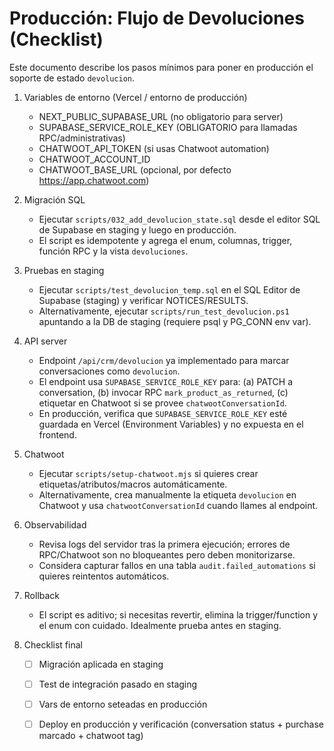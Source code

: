 # Producción: Flujo de Devoluciones (Checklist)

Este documento describe los pasos mínimos para poner en producción el soporte de estado `devolucion`.

1) Variables de entorno (Vercel / entorno de producción)
   - NEXT_PUBLIC_SUPABASE_URL (no obligatorio para server)
   - SUPABASE_SERVICE_ROLE_KEY (OBLIGATORIO para llamadas RPC/administrativas)
   - CHATWOOT_API_TOKEN (si usas Chatwoot automation)
   - CHATWOOT_ACCOUNT_ID
   - CHATWOOT_BASE_URL (opcional, por defecto https://app.chatwoot.com)

2) Migración SQL
   - Ejecutar `scripts/032_add_devolucion_state.sql` desde el editor SQL de Supabase en staging y luego en producción.
   - El script es idempotente y agrega el enum, columnas, trigger, función RPC y la vista `devoluciones`.

3) Pruebas en staging
   - Ejecutar `scripts/test_devolucion_temp.sql` en el SQL Editor de Supabase (staging) y verificar NOTICES/RESULTS.
   - Alternativamente, ejecutar `scripts/run_test_devolucion.ps1` apuntando a la DB de staging (requiere psql y PG_CONN env var).

4) API server
   - Endpoint `/api/crm/devolucion` ya implementado para marcar conversaciones como `devolucion`.
   - El endpoint usa `SUPABASE_SERVICE_ROLE_KEY` para: (a) PATCH a conversation, (b) invocar RPC `mark_product_as_returned`, (c) etiquetar en Chatwoot si se provee `chatwootConversationId`.
   - En producción, verifica que `SUPABASE_SERVICE_ROLE_KEY` esté guardada en Vercel (Environment Variables) y no expuesta en el frontend.

5) Chatwoot
   - Ejecutar `scripts/setup-chatwoot.mjs` si quieres crear etiquetas/atributos/macros automáticamente.
   - Alternativamente, crea manualmente la etiqueta `devolucion` en Chatwoot y usa `chatwootConversationId` cuando llames al endpoint.

6) Observabilidad
   - Revisa logs del servidor tras la primera ejecución; errores de RPC/Chatwoot son no bloqueantes pero deben monitorizarse.
   - Considera capturar fallos en una tabla `audit.failed_automations` si quieres reintentos automáticos.

7) Rollback
   - El script es aditivo; si necesitas revertir, elimina la trigger/function y el enum con cuidado. Idealmente prueba antes en staging.

8) Checklist final
   - [ ] Migración aplicada en staging
   - [ ] Test de integración pasado en staging
   - [ ] Vars de entorno seteadas en producción
   - [ ] Deploy en producción y verificación (conversation status + purchase marcado + chatwoot tag)

